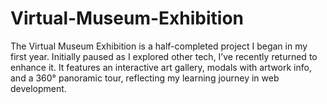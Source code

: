 # Virtual-Museum-Exhibition
The Virtual Museum Exhibition is a half-completed project I began in my first year. Initially paused as I explored other tech, I’ve recently returned to enhance it. It features an interactive art gallery, modals with artwork info, and a 360° panoramic tour, reflecting my learning journey in web development.
